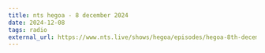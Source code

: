 ```yaml
---
title: nts hegoa - 8 december 2024
date: 2024-12-08
tags: radio
external_url: https://www.nts.live/shows/hegoa/episodes/hegoa-8th-december-2024
---
```

